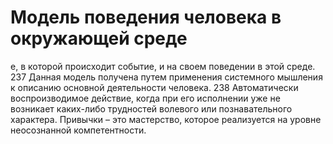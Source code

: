 # Модель поведения человека в окружающей среде

е, в которой происходит событие, и на своем поведении в этой среде.
237 Данная модель получена путем применения системного мышления к описанию основной деятельности человека.
238 Автоматически воспроизводимое действие, когда при его исполнении уже не возникает каких-либо трудностей волевого или познавательного характера. Привычки – это мастерство, которое реализуется на уровне неосознанной компетентности.
